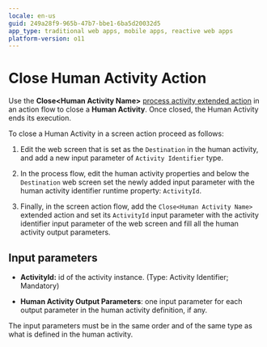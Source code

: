 ```yaml
---
locale: en-us
guid: 249a28f9-965b-47b7-bbe1-6ba5d20032d5
app_type: traditional web apps, mobile apps, reactive web apps
platform-version: o11
---
```


# Close Human Activity Action

Use the **Close&lt;Human Activity Name&gt;** [process activity extended action](intro.md) in an action flow to close a **Human Activity**. Once closed, the Human Activity ends its execution.

To close a Human Activity in a screen action proceed as follows:

1. Edit the web screen that is set as the `Destination` in the human activity, and add a new input parameter of `Activity Identifier` type.

2. In the process flow, edit the human activity properties and below the `Destination` web screen set the newly added input parameter with the human activity identifier runtime property: `ActivityId`.

3. Finally, in the screen action flow, add the `Close<Human Activity Name>` extended action and set its `ActivityId` input parameter with the activity identifier input parameter of the web screen and fill all the human activity output parameters.

## Input parameters

* **ActivityId:** id of the activity instance. (Type: Activity Identifier; Mandatory)

* **Human Activity Output Parameters**: one input parameter for each output parameter in the human activity definition, if any.

<div class="warning" markdown="1">

The input parameters must be in the same order and of the same type as what is defined in the human activity.

</div>
